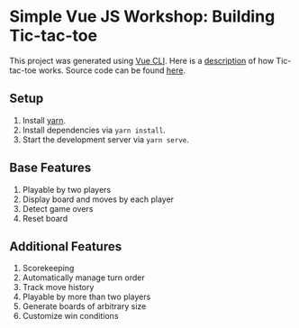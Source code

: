 # Simple Vue JS Workshop: Building Tic-tac-toe

This project was generated using [Vue CLI](https://cli.vuejs.org/). Here
is a [description](https://en.wikipedia.org/wiki/Tic-tac-toe) of how
Tic-tac-toe works. Source code can be found
[here](https://github.com/FTLam11/fronk-tolks/tree/master/src).

## Setup

1. Install [yarn](https://yarnpkg.com/en/docs/install#mac-stable).
2. Install dependencies via `yarn install`.
3. Start the development server via `yarn serve`.

## Base Features

1. Playable by two players
2. Display board and moves by each player
3. Detect game overs
4. Reset board

## Additional Features

1. Scorekeeping
2. Automatically manage turn order
3. Track move history
4. Playable by more than two players
5. Generate boards of arbitrary size
6. Customize win conditions
